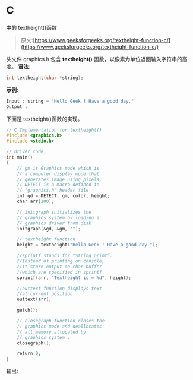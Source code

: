 # C

中的 textheight()函数

> 原文:[https://www.geeksforgeeks.org/textheight-function-c/](https://www.geeksforgeeks.org/textheight-function-c/)

头文件 graphics.h 包含 **textheight()** 函数，以像素为单位返回输入字符串的高度。
**语法:**

```cpp
int textheight(char *string);

```

**示例:**

```cpp
Input : string = "Hello Geek ! Have a good day."
Output : 

```

下面是 textheight()函数的实现。

```cpp
// C Implementation for textheight()
#include <graphics.h>
#include <stdio.h>

// driver code
int main()
{
    // gm is Graphics mode which is
    // a computer display mode that
    // generates image using pixels.
    // DETECT is a macro defined in
    // "graphics.h" header file
    int gd = DETECT, gm, color, height;
    char arr[100];

    // initgraph initializes the
    // graphics system by loading a
    // graphics driver from disk
    initgraph(&gd, &gm, "");

    // textheight function
    height = textheight("Hello Geek ! Have a good day.");

    //sprintf stands for “String print”.
    //Instead of printing on console,
    //it store output on char buffer
    //which are specified in sprintf
    sprintf(arr, "Textheight is = %d", height);

    //outtext function displays text
    //at current position.
    outtext(arr);

    getch();

    // closegraph function closes the
    // graphics mode and deallocates
    // all memory allocated by
    // graphics system .
    closegraph();

    return 0;
}
```

输出:
